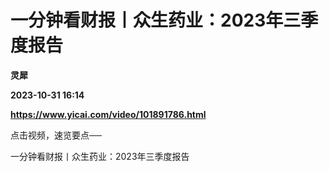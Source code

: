# 一分钟看财报丨众生药业：2023年三季度报告
**灵犀**

**2023-10-31 16:14**

**https://www.yicai.com/video/101891786.html**

点击视频，速览要点──

一分钟看财报丨众生药业：2023年三季度报告